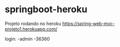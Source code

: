 # springboot-heroku

Projeto rodando no heroku
https://spring-web-mvc-projeto1.herokuapp.com/

login:
-admin
-36360
